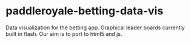 # paddleroyale-betting-data-vis
Data visualization for the betting app. Graphical leader boards currently built in flash. Our aim is to port to html5 and js.
